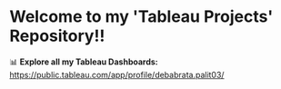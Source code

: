 # Welcome to my 'Tableau Projects' Repository!!

📊 **Explore all my Tableau Dashboards:**  
https://public.tableau.com/app/profile/debabrata.palit03/
